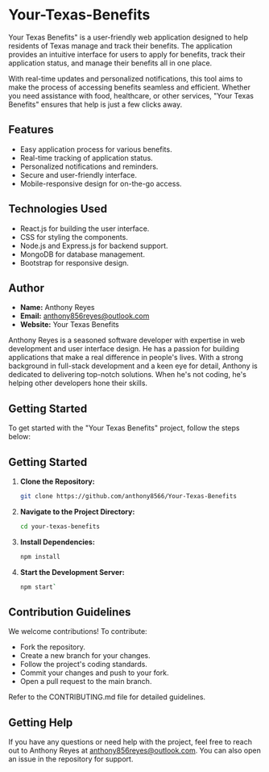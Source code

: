 # Your-Texas-Benefits
Your Texas Benefits" is a user-friendly web application designed to help residents of Texas manage and track their benefits. The application provides an intuitive interface for users to apply for benefits, track their application status, and manage their benefits all in one place. 

With real-time updates and personalized notifications, this tool aims to make the process of accessing benefits seamless and efficient. Whether you need assistance with food, healthcare, or other services, "Your Texas Benefits" ensures that help is just a few clicks away.

## Features
- Easy application process for various benefits.
- Real-time tracking of application status.
- Personalized notifications and reminders.
- Secure and user-friendly interface.
- Mobile-responsive design for on-the-go access.

## Technologies Used
- React.js for building the user interface.
- CSS for styling the components.
- Node.js and Express.js for backend support.
- MongoDB for database management.
- Bootstrap for responsive design.

## Author
- **Name:** Anthony Reyes
- **Email:** anthony856reyes@outlook.com
- **Website:** Your Texas Benefits

Anthony Reyes is a seasoned software developer with expertise in web development and user interface design. He has a passion for building applications that make a real difference in people's lives. With a strong background in full-stack development and a keen eye for detail, Anthony is dedicated to delivering top-notch solutions. When he's not coding, he's helping other developers hone their skills.

## Getting Started
To get started with the "Your Texas Benefits" project, follow the steps below:

  
## Getting Started
1. **Clone the Repository:**  
   ```bash
   git clone https://github.com/anthony8566/Your-Texas-Benefits

3. **Navigate to the Project Directory:**  
   ```bash
   cd your-texas-benefits

5. **Install Dependencies:**  
   ```bash
   npm install

6. **Start the Development Server:**  
   ```bash
   npm start`

## Contribution Guidelines
  
We welcome contributions! To contribute:

- Fork the repository.
- Create a new branch for your changes.
- Follow the project's coding standards.
- Commit your changes and push to your fork.
- Open a pull request to the main branch.

Refer to the CONTRIBUTING.md file for detailed guidelines.

## Getting Help

If you have any questions or need help with the project, feel free to reach out to Anthony Reyes at anthony856reyes@outlook.com. You can also open an issue in the repository for support.

